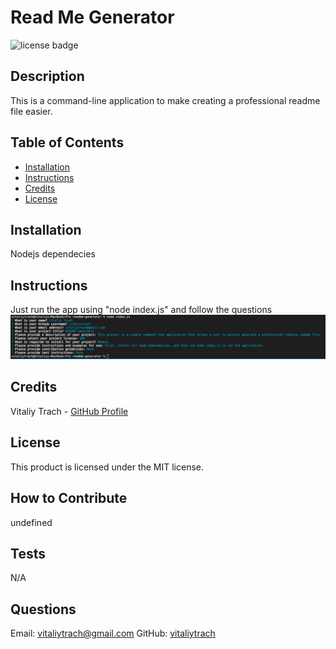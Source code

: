 # Read Me Generator
![license badge](https://img.shields.io/badge/license-MIT-blue)
## Description
This is a command-line application to make creating a professional readme file easier.
## Table of Contents
- [Installation](#installation)
- [Instructions](#instructions)
- [Credits](#credits)
- [License](#license)
## Installation
Nodejs dependecies
## Instructions
Just run the app using "node index.js" and follow the questions  
![Project](./assets/images/img.png)
## Credits
Vitaliy Trach - [GitHub Profile](https://github.com/vitaliytrach)
## License
This product is licensed under the MIT license.
## How to Contribute
undefined
## Tests
N/A
## Questions
Email: vitaliytrach@gmail.com
GitHub: [vitaliytrach](https://github.com/vitaliytrach)
